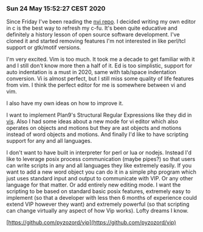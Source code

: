 ### Sun 24 May 15:52:27 CEST 2020

Since Friday I've been reading the [nvi repo](https://repo.or.cz/nvi.git). I decided writing my own editor in c is the best way to refresh my c-fu. It's been quite educative and definitely a history lesson of open source software development. I've cloned it and started removing features I'm not interested in like perl/tcl support or gtk/motif versions. 

I'm very excited. Vim is too much. It took me a decade to get familiar with it and I still don't know more then a half of it. Ed is too simplistic, support for auto indentation is a must in 2020, same with tab/space indentation conversion. Vi is almost perfect, but I still miss some quality of life features from vim. I think the perfect editor for me is somewhere between vi and vim. 

I also have my own ideas on how to improve it. 

I want to implement Plan9's Structural Regular Expressions like they did in [vis](https://github.com/martanne/vis). Also I had some ideas about a new mode for vi editor which also operates on objects and motions but they are ast objects and motions instead of word objects and motions. And finally I'd like to have scripting support for any and all languages. 

I don't want to have built in interpreter for perl or lua or nodejs. Instead I'd like to leverage posix process communication (maybe pipes?) so that users can write scripts in any and all languages they like extremely easily. If you want to add a new word object you can do it in a simple php program which just uses standard input and output to communicate with VIP. Or any other language for that matter. Or add entirely new editing mode. I want the scripting to be based on standard basic posix features, extremely easy to implement (so that a developer with less then 6 months of experience could extend VIP however they want) and extremely powerful (so that scripting can change virtually any aspect of how Vip works). Lofty dreams I know.

[https://github.com/pyzozord/vip](https://github.com/pyzozord/vip)
